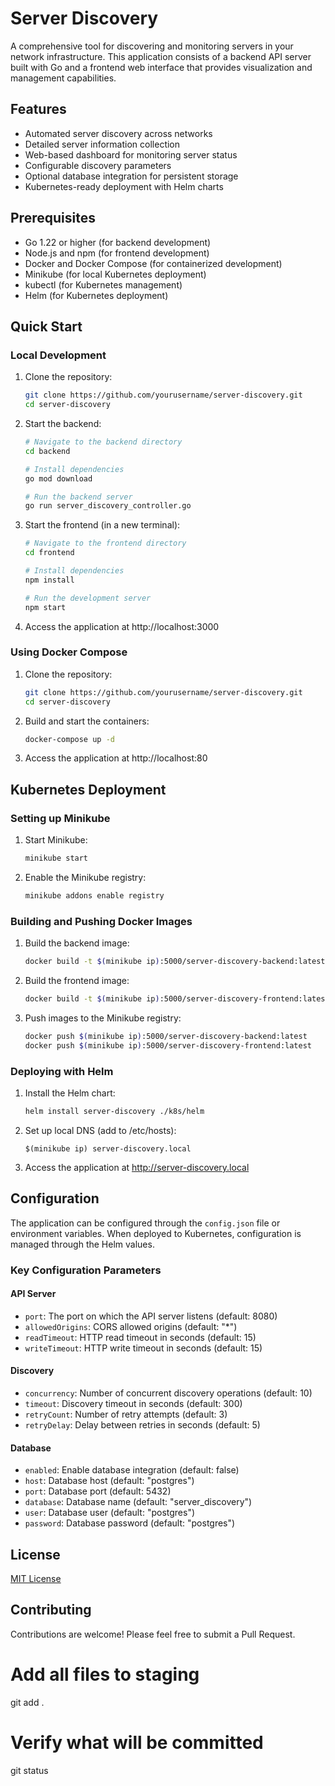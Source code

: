 # Server Discovery

A comprehensive tool for discovering and monitoring servers in your network infrastructure. This application consists of a backend API server built with Go and a frontend web interface that provides visualization and management capabilities.

## Features

- Automated server discovery across networks
- Detailed server information collection
- Web-based dashboard for monitoring server status
- Configurable discovery parameters
- Optional database integration for persistent storage
- Kubernetes-ready deployment with Helm charts

## Prerequisites

- Go 1.22 or higher (for backend development)
- Node.js and npm (for frontend development)
- Docker and Docker Compose (for containerized development)
- Minikube (for local Kubernetes deployment)
- kubectl (for Kubernetes management)
- Helm (for Kubernetes deployment)

## Quick Start

### Local Development

1. Clone the repository:
   ```bash
   git clone https://github.com/yourusername/server-discovery.git
   cd server-discovery
   ```

2. Start the backend:
   ```bash
   # Navigate to the backend directory
   cd backend
   
   # Install dependencies
   go mod download
   
   # Run the backend server
   go run server_discovery_controller.go
   ```

3. Start the frontend (in a new terminal):
   ```bash
   # Navigate to the frontend directory
   cd frontend
   
   # Install dependencies
   npm install
   
   # Run the development server
   npm start
   ```

4. Access the application at http://localhost:3000

### Using Docker Compose

1. Clone the repository:
   ```bash
   git clone https://github.com/yourusername/server-discovery.git
   cd server-discovery
   ```

2. Build and start the containers:
   ```bash
   docker-compose up -d
   ```

3. Access the application at http://localhost:80

## Kubernetes Deployment

### Setting up Minikube

1. Start Minikube:
   ```bash
   minikube start
   ```

2. Enable the Minikube registry:
   ```bash
   minikube addons enable registry
   ```

### Building and Pushing Docker Images

1. Build the backend image:
   ```bash
   docker build -t $(minikube ip):5000/server-discovery-backend:latest -f k8s/Dockerfile.backend .
   ```

2. Build the frontend image:
   ```bash
   docker build -t $(minikube ip):5000/server-discovery-frontend:latest -f k8s/Dockerfile.frontend .
   ```

3. Push images to the Minikube registry:
   ```bash
   docker push $(minikube ip):5000/server-discovery-backend:latest
   docker push $(minikube ip):5000/server-discovery-frontend:latest
   ```

### Deploying with Helm

1. Install the Helm chart:
   ```bash
   helm install server-discovery ./k8s/helm
   ```

2. Set up local DNS (add to /etc/hosts):
   ```
   $(minikube ip) server-discovery.local
   ```

3. Access the application at http://server-discovery.local

## Configuration

The application can be configured through the `config.json` file or environment variables. When deployed to Kubernetes, configuration is managed through the Helm values.

### Key Configuration Parameters

#### API Server
- `port`: The port on which the API server listens (default: 8080)
- `allowedOrigins`: CORS allowed origins (default: "*")
- `readTimeout`: HTTP read timeout in seconds (default: 15)
- `writeTimeout`: HTTP write timeout in seconds (default: 15)

#### Discovery
- `concurrency`: Number of concurrent discovery operations (default: 10)
- `timeout`: Discovery timeout in seconds (default: 300)
- `retryCount`: Number of retry attempts (default: 3)
- `retryDelay`: Delay between retries in seconds (default: 5)

#### Database
- `enabled`: Enable database integration (default: false)
- `host`: Database host (default: "postgres")
- `port`: Database port (default: 5432)
- `database`: Database name (default: "server_discovery")
- `user`: Database user (default: "postgres")
- `password`: Database password (default: "postgres")

## License

[MIT License](LICENSE)

## Contributing

Contributions are welcome! Please feel free to submit a Pull Request. 

# Add all files to staging
git add .

# Verify what will be committed
git status 